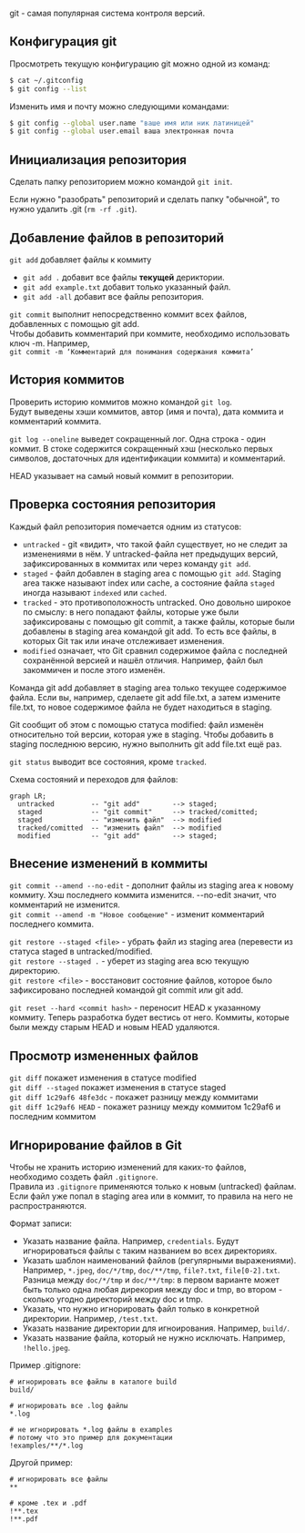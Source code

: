 git - самая популярная система контроля версий.

## Конфигурация git

Просмотреть текущую конфигурацию git можно одной из команд:
```bash
$ cat ~/.gitconfig
$ git config --list 
```
Изменить имя и почту можно следующими командами:
```bash
$ git config --global user.name "ваше имя или ник латиницей" 
$ git config --global user.email ваша электронная почта 
```

## Инициализация репозитория

Сделать папку репозиторием можно командой `git init`.

Если нужно "разобрать" репозиторий и сделать папку "обычной", то нужно удалить .git (`rm -rf .git`).

## Добавление файлов в репозиторий

`git add` добавляет файлы к коммиту  
- `git add .` добавит все файлы **текущей** дериктории.
- `git add example.txt` добавит только указанный файл.
- `git add -all` добавит все файлы репозитория.

`git commit` выполнит непосредственно коммит всех файлов, добавленных с помощью git add.  
Чтобы добавить комментарий при коммите, необходимо использовать ключ -m. Например,  
`git commit -m ‘Комментарий для понимания содержания коммита’`

## История коммитов

Проверить историю коммитов можно командой `git log`.  
Будут выведены хэши коммитов, автор (имя и почта), дата коммита и комментарий коммита.

`git log --oneline` выведет сокращенный лог. Одна строка - один коммит. В стоке содержится сокращенный хэш (несколько первых символов, достаточных для идентификации коммита) и комментарий.

HEAD указывает на самый новый коммит в репозитории.

## Проверка состояния репозитория 

Каждый файл репозитория помечается одним из статусов:
- `untracked` - git «видит», что такой файл существует, но не следит за изменениями в нём. У untracked-файла нет предыдущих версий, зафиксированных в коммитах или через команду `git add`.
- `staged` - файл добавлен в staging area с помощью `git add`. Staging area также называют index или cache, а состояние файла `staged` иногда называют `indexed` или `cached`.
- `tracked` - это противоположность untracked. Оно довольно широкое по смыслу: в него попадают файлы, которые уже были зафиксированы с помощью git commit, а также файлы, которые были добавлены в staging area командой git add. То есть все файлы, в которых Git так или иначе отслеживает изменения.
- `modified` означает, что Git сравнил содержимое файла с последней сохранённой версией и нашёл отличия. Например, файл был закоммичен и после этого изменён.

Команда git add добавляет в staging area только текущее содержимое файла. Если вы, например, сделаете git add file.txt, а затем измените file.txt, то новое содержимое файла не будет находиться в staging.

Git сообщит об этом с помощью статуса modified: файл изменён относительно той версии, которая уже в staging. Чтобы добавить в staging последнюю версию, нужно выполнить git add file.txt ещё раз.

`git status` выводит все состояния, кроме `tracked`.

Схема состояний и переходов для файлов:

```mermaid
graph LR;
  untracked 		-- "git add" 		--> staged;
  staged    		-- "git commit"     --> tracked/comitted;
  staged			-- "изменить файл"	--> modified
  tracked/comitted 	-- "изменить файл"	--> modified
  modified			-- "git add"		--> staged;
``` 

## Внесение изменений в коммиты

`git commit --amend --no-edit` - дополнит файлы из staging area к новому коммиту. Хэш последнего коммита изменится. --no-edit значит, что комментарий не изменится.  
`git commit --amend -m "Новое сообщение"` - изменит комментарий последнего коммита.

`git restore --staged <file>` - убрать файл из staging area (перевести из статуса staged в untracked/modified.  
`git restore --staged .` - уберет из staging area всю текущую директорию.  
`git restore <file>` - восстановит состояние файлов, которое было зафиксировано последней командой git commit или git add.

`git reset --hard <commit hash>` - переносит HEAD к указанному коммиту. Теперь разработка будет вестись от него. Коммиты, которые были между старым HEAD и новым HEAD удаляются.

## Просмотр измененных файлов

`git diff` покажет изменения в статусе modified  
`git diff --staged` покажет изменения в статусе staged  
`git diff 1c29af6 48fe3dc` - покажет разницу между коммитами  
`git diff 1c29af6 HEAD` - покажет разницу между коммитом 1c29af6 и последним коммитом

## Игнорирование файлов в Git

Чтобы не хранить историю изменений для каких-то файлов, необходимо создеть файл `.gitignore`.  
Правила из `.gitignore` применяются только к новым (untracked) файлам. Если файл уже попал в staging area или в коммит, то правила на него не распространяются.

Формат записи:
- Указать название файла. Например, `credentials`. Будут игнорироваться файлы с таким названием во всех директориях.
- Указать шаблон наименований файлов (регулярными выражениями). Например, `*.jpeg`, `doc/*/tmp`, `doc/**/tmp`, `file?.txt`, `file[0-2].txt`. Разница между `doc/*/tmp` и `doc/**/tmp`: в первом варианте может быть только одна любая дирекория между doc и tmp, во втором - сколько угодно директорий между doc и tmp.
- Указать, что нужно игнорировать файл только в конкретной директории. Например, `/test.txt`.
- Указать название директории для игноирования. Например, `build/`.
- Указать название файла, который не нужно исключать. Например, `!hello.jpeg`.

Пример .gitignore:
```
# игнорировать все файлы в каталоге build
build/

# игнорировать все .log файлы
*.log

# не игнорировать *.log файлы в examples
# потому что это пример для документации
!examples/**/*.log
```
Другой пример:
```
# игнорировать все файлы
**

# кроме .tex и .pdf
!**.tex
!**.pdf 
```


